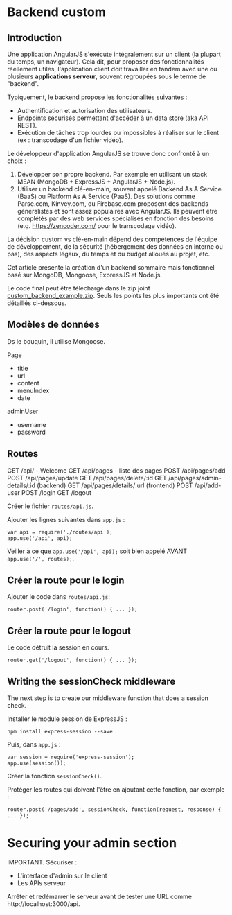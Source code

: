 Backend custom
==============

Introduction
------------

Une application AngularJS s'exécute intégralement sur un client (la plupart du temps, un navigateur). Cela dit, pour proposer des fonctionnalités réellement utiles, l'application client doit travailler en tandem avec une ou plusieurs **applications serveur**, souvent regroupées sous le terme de "backend".

Typiquement, le backend propose les fonctionalités suivantes :
- Authentification et autorisation des utilisateurs.
- Endpoints sécurisés permettant d'accéder à un data store (aka API REST).
- Exécution de tâches trop lourdes ou impossibles à réaliser sur le client (ex : transcodage d'un fichier vidéo).

Le développeur d'application AngularJS se trouve donc confronté à un choix :

1. Développer son propre backend. Par exemple en utilisant un stack MEAN (MongoDB + ExpressJS + AngularJS + Node.js).
2. Utiliser un backend clé-en-main, souvent appelé Backend As A Service (BaaS) ou Platform As A Service (PaaS). Des solutions comme Parse.com, Kinvey.com, ou Firebase.com proposent des backends généralistes et sont assez populaires avec AngularJS. Ils peuvent être complétés par des web services spécialisés en fonction des besoins (e.g. https://zencoder.com/ pour le transcodage vidéo).

La décision custom vs clé-en-main dépend des compétences de l'équipe de développement, de la sécurité (hébergement des données en interne ou pas), des aspects légaux, du temps et du budget alloués au projet, etc.

Cet article présente la création d'un backend sommaire mais fonctionnel basé sur MongoDB, Mongoose, ExpressJS et Node.js.

Le code final peut être téléchargé dans le zip joint [custom_backend_example.zip](custom_backend_example.zip). Seuls les points les plus importants ont été détaillés ci-dessous.

Modèles de données
------------------

Ds le bouquin, il utilise Mongoose.

Page
  - title
  - url
  - content
  - menuIndex
  - date

adminUser
  - username
  - password


Routes
------

GET /api/ - Welcome
GET /api/pages - liste des pages
POST /api/pages/add
POST /api/pages/update
GET /api/pages/delete/:id
GET /api/pages/admin-details/:id (backend)
GET /api/pages/details/:url (frontend)
POST /api/add-user
POST /login
GET /logout

Créer le fichier `routes/api.js`.

Ajouter les lignes suivantes dans `app.js` :

    var api = require('./routes/api');
    app.use('/api', api);

Veiller à ce que `app.use('/api', api);` soit bien appelé AVANT `app.use('/', routes);`.

Créer la route pour le login
----------------------------

Ajouter le code dans `routes/api.js`:

    router.post('/login', function() { ... });

Créer la route pour le logout
-----------------------------

Le code détruit la session en cours.

    router.get('/logout', function() { ... });

Writing the sessionCheck middleware
-----------------------------------

The next step is to create our middleware function that does a session check.

Installer le module session de ExpressJS :

    npm install express-session --save

Puis, dans `app.js` :

    var session = require('express-session');
    app.use(session());

Créer la fonction `sessionCheck()`.

Protéger les routes qui doivent l'être en ajoutant cette fonction, par exemple :

    router.post('/pages/add', sessionCheck, function(request, response) { ... });


Securing your admin section
===========================

IMPORTANT. Sécuriser :
- L'interface d'admin sur le client
- Les APIs serveur


Arrêter et redémarrer le serveur avant de tester une URL comme http://localhost:3000/api.
